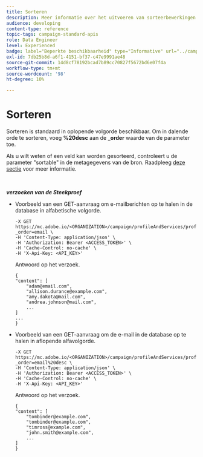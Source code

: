 ```yaml
---
title: Sorteren
description: Meer informatie over het uitvoeren van sorteerbewerkingen
audience: developing
content-type: reference
topic-tags: campaign-standard-apis
role: Data Engineer
level: Experienced
badge: label="Beperkte beschikbaarheid" type="Informative" url="../campaign-standard-migration-home.md" tooltip="Beperkt tot gemigreerde gebruikers in Campaign Standard"
exl-id: 7db25b8d-a6f1-4151-bf37-c47e9991ae48
source-git-commit: 14d8cf78192bcad7b89cc70827f5672bd6e07f4a
workflow-type: tm+mt
source-wordcount: '98'
ht-degree: 10%

---
```


# Sorteren

Sorteren is standaard in oplopende volgorde beschikbaar. Om in dalende orde te sorteren, voeg **%20desc** aan de **_order** waarde van de parameter toe.

Als u wilt weten of een veld kan worden gesorteerd, controleert u de parameter &quot;sortable&quot; in de metagegevens van de bron. Raadpleeg [deze sectie](metadata-mechanism.md) voor meer informatie.

<br/>

***verzoeken van de Steekproef***

* Voorbeeld van een GET-aanvraag om e-mailberichten op te halen in de database in alfabetische volgorde.

  ```
  -X GET https://mc.adobe.io/<ORGANIZATION>/campaign/profileAndServices/profile/email?_order=email \
  -H 'Content-Type: application/json' \
  -H 'Authorization: Bearer <ACCESS_TOKEN>' \
  -H 'Cache-Control: no-cache' \
  -H 'X-Api-Key: <API_KEY>'
  ```

  Antwoord op het verzoek.

  ```
  {
  "content": [
      "adam@email.com",
      "allison.durance@example.com",
      "amy.dakota@mail.com",
      "andrea.johnson@mail.com",
      ...
  ]
  ...
  }
  ```

* Voorbeeld van een GET-aanvraag om de e-mail in de database op te halen in aflopende alfavolgorde.

  ```
  -X GET https://mc.adobe.io/<ORGANIZATION>/campaign/profileAndServices/profile/email?_order=email%20desc \
  -H 'Content-Type: application/json' \
  -H 'Authorization: Bearer <ACCESS_TOKEN>' \
  -H 'Cache-Control: no-cache' \
  -H 'X-Api-Key: <API_KEY>'
  ```

  Antwoord op het verzoek.

  ```
  {
  "content": [
      "tombinder@example.com",
      "tombinder@example.com",
      "timross@example.com",
      "john.smith@example.com",
      ...
  ]
  }
  ```
